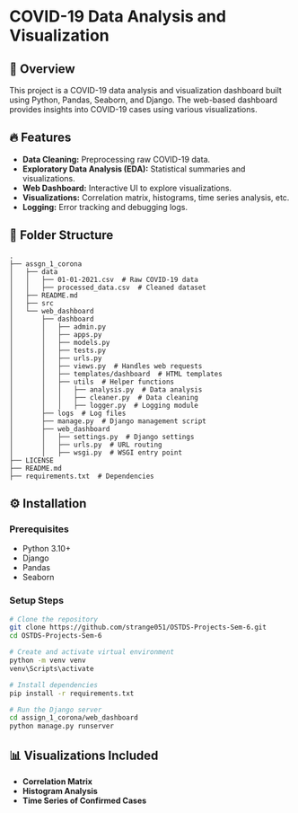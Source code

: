 # COVID-19 Data Analysis and Visualization

## 📌 Overview
This project is a COVID-19 data analysis and visualization dashboard built using Python, Pandas, Seaborn, and Django. The web-based dashboard provides insights into COVID-19 cases using various visualizations.

## 🔥 Features
- **Data Cleaning:** Preprocessing raw COVID-19 data.
- **Exploratory Data Analysis (EDA):** Statistical summaries and visualizations.
- **Web Dashboard:** Interactive UI to explore visualizations.
- **Visualizations:** Correlation matrix, histograms, time series analysis, etc.
- **Logging:** Error tracking and debugging logs.

## 📂 Folder Structure
```
.
├── assgn_1_corona
│   ├── data
│   │   ├── 01-01-2021.csv  # Raw COVID-19 data
│   │   ├── processed_data.csv  # Cleaned dataset
│   ├── README.md
│   ├── src
│   └── web_dashboard
│       ├── dashboard
│       │   ├── admin.py
│       │   ├── apps.py
│       │   ├── models.py
│       │   ├── tests.py
│       │   ├── urls.py
│       │   ├── views.py  # Handles web requests
│       │   ├── templates/dashboard  # HTML templates
│       │   ├── utils  # Helper functions
│       │   │   ├── analysis.py  # Data analysis
│       │   │   ├── cleaner.py  # Data cleaning
│       │   │   ├── logger.py  # Logging module
│       ├── logs  # Log files
│       ├── manage.py  # Django management script
│       ├── web_dashboard
│       │   ├── settings.py  # Django settings
│       │   ├── urls.py  # URL routing
│       │   ├── wsgi.py  # WSGI entry point
├── LICENSE
├── README.md
├── requirements.txt  # Dependencies
```

## ⚙️ Installation
### Prerequisites
- Python 3.10+
- Django
- Pandas
- Seaborn

### Setup Steps
```sh
# Clone the repository
git clone https://github.com/strange051/OSTDS-Projects-Sem-6.git
cd OSTDS-Projects-Sem-6

# Create and activate virtual environment
python -m venv venv
venv\Scripts\activate

# Install dependencies
pip install -r requirements.txt

# Run the Django server
cd assign_1_corona/web_dashboard
python manage.py runserver
```

## 📊 Visualizations Included
- **Correlation Matrix**
- **Histogram Analysis**
- **Time Series of Confirmed Cases**
